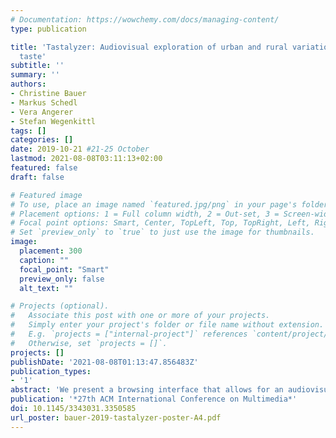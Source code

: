 ```yaml
---
# Documentation: https://wowchemy.com/docs/managing-content/
type: publication

title: 'Tastalyzer: Audiovisual exploration of urban and rural variations in music
  taste'
subtitle: ''
summary: ''
authors:
- Christine Bauer
- Markus Schedl
- Vera Angerer
- Stefan Wegenkittl
tags: []
categories: []
date: 2019-10-21 #21-25 October
lastmod: 2021-08-08T03:11:13+02:00
featured: false
draft: false

# Featured image
# To use, place an image named `featured.jpg/png` in your page's folder.
# Placement options: 1 = Full column width, 2 = Out-set, 3 = Screen-width
# Focal point options: Smart, Center, TopLeft, Top, TopRight, Left, Right, BottomLeft, Bottom, BottomRight
# Set `preview_only` to `true` to just use the image for thumbnails.
image:
  placement: 300
  caption: ""
  focal_point: "Smart"
  preview_only: false
  alt_text: ""

# Projects (optional).
#   Associate this post with one or more of your projects.
#   Simply enter your project's folder or file name without extension.
#   E.g. `projects = ["internal-project"]` references `content/project/deep-learning/index.md`.
#   Otherwise, set `projects = []`.
projects: []
publishDate: '2021-08-08T01:13:47.856483Z'
publication_types:
- '1'
abstract: 'We present a browsing interface that allows for an audiovisual exploration of regional music taste around the world. We exploit a total of 10,758,121 geolocated tweets about music. The web-based geo-aware visualization and auralization called Tastalyzer enables exploring and analyzing music taste on a fine-grained geographical level, such as (i) comparing rural and corresponding urban music taste within an agglomeration (city) or (ii) comparing the music taste in a target region (agglomeration) to the taste of the country the region is part of and (iii) to the global music taste.'
publication: '*27th ACM International Conference on Multimedia*'
doi: 10.1145/3343031.3350585
url_poster: bauer-2019-tastalyzer-poster-A4.pdf
---
```

